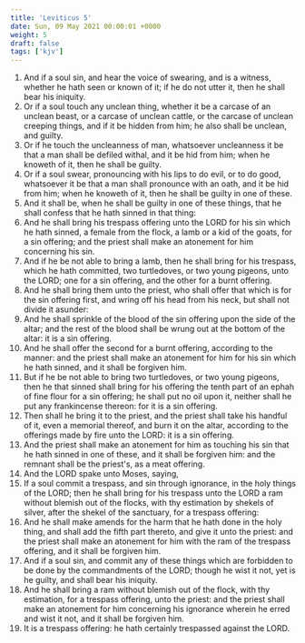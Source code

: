 ```yaml
---
title: 'Leviticus 5'
date: Sun, 09 May 2021 00:00:01 +0000
weight: 5
draft: false
tags: ['kjv'] 
---
```


1. And if a soul sin, and hear the voice of swearing, and is a witness, whether he hath seen or known of it; if he do not utter it, then he shall bear his iniquity.
2. Or if a soul touch any unclean thing, whether it be a carcase of an unclean beast, or a carcase of unclean cattle, or the carcase of unclean creeping things, and if it be hidden from him; he also shall be unclean, and guilty.
3. Or if he touch the uncleanness of man, whatsoever uncleanness it be that a man shall be defiled withal, and it be hid from him; when he knoweth of it, then he shall be guilty.
4. Or if a soul swear, pronouncing with his lips to do evil, or to do good, whatsoever it be that a man shall pronounce with an oath, and it be hid from him; when he knoweth of it, then he shall be guilty in one of these.
5. And it shall be, when he shall be guilty in one of these things, that he shall confess that he hath sinned in that thing:
6. And he shall bring his trespass offering unto the LORD for his sin which he hath sinned, a female from the flock, a lamb or a kid of the goats, for a sin offering; and the priest shall make an atonement for him concerning his sin.
7. And if he be not able to bring a lamb, then he shall bring for his trespass, which he hath committed, two turtledoves, or two young pigeons, unto the LORD; one for a sin offering, and the other for a burnt offering.
8. And he shall bring them unto the priest, who shall offer that which is for the sin offering first, and wring off his head from his neck, but shall not divide it asunder:
9. And he shall sprinkle of the blood of the sin offering upon the side of the altar; and the rest of the blood shall be wrung out at the bottom of the altar: it is a sin offering.
10. And he shall offer the second for a burnt offering, according to the manner: and the priest shall make an atonement for him for his sin which he hath sinned, and it shall be forgiven him.
11. But if he be not able to bring two turtledoves, or two young pigeons, then he that sinned shall bring for his offering the tenth part of an ephah of fine flour for a sin offering; he shall put no oil upon it, neither shall he put any frankincense thereon: for it is a sin offering.
12. Then shall he bring it to the priest, and the priest shall take his handful of it, even a memorial thereof, and burn it on the altar, according to the offerings made by fire unto the LORD: it is a sin offering.
13. And the priest shall make an atonement for him as touching his sin that he hath sinned in one of these, and it shall be forgiven him: and the remnant shall be the priest's, as a meat offering.
14. And the LORD spake unto Moses, saying,
15. If a soul commit a trespass, and sin through ignorance, in the holy things of the LORD; then he shall bring for his trespass unto the LORD a ram without blemish out of the flocks, with thy estimation by shekels of silver, after the shekel of the sanctuary, for a trespass offering:
16. And he shall make amends for the harm that he hath done in the holy thing, and shall add the fifth part thereto, and give it unto the priest: and the priest shall make an atonement for him with the ram of the trespass offering, and it shall be forgiven him.
17. And if a soul sin, and commit any of these things which are forbidden to be done by the commandments of the LORD; though he wist it not, yet is he guilty, and shall bear his iniquity.
18. And he shall bring a ram without blemish out of the flock, with thy estimation, for a trespass offering, unto the priest: and the priest shall make an atonement for him concerning his ignorance wherein he erred and wist it not, and it shall be forgiven him.
19. It is a trespass offering: he hath certainly trespassed against the LORD.
